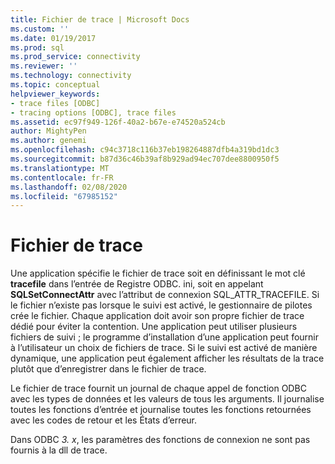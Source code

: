 ```yaml
---
title: Fichier de trace | Microsoft Docs
ms.custom: ''
ms.date: 01/19/2017
ms.prod: sql
ms.prod_service: connectivity
ms.reviewer: ''
ms.technology: connectivity
ms.topic: conceptual
helpviewer_keywords:
- trace files [ODBC]
- tracing options [ODBC], trace files
ms.assetid: ec97f949-126f-40a2-b67e-e74520a524cb
author: MightyPen
ms.author: genemi
ms.openlocfilehash: c94c3718c116b37eb198264887dfb4a319bd1dc3
ms.sourcegitcommit: b87d36c46b39af8b929ad94ec707dee8800950f5
ms.translationtype: MT
ms.contentlocale: fr-FR
ms.lasthandoff: 02/08/2020
ms.locfileid: "67985152"
---
```

# <a name="trace-file"></a>Fichier de trace
Une application spécifie le fichier de trace soit en définissant le mot clé **tracefile** dans l’entrée de Registre ODBC. ini, soit en appelant **SQLSetConnectAttr** avec l’attribut de connexion SQL_ATTR_TRACEFILE. Si le fichier n’existe pas lorsque le suivi est activé, le gestionnaire de pilotes crée le fichier. Chaque application doit avoir son propre fichier de trace dédié pour éviter la contention. Une application peut utiliser plusieurs fichiers de suivi ; le programme d’installation d’une application peut fournir à l’utilisateur un choix de fichiers de trace. Si le suivi est activé de manière dynamique, une application peut également afficher les résultats de la trace plutôt que d’enregistrer dans le fichier de trace.  
  
 Le fichier de trace fournit un journal de chaque appel de fonction ODBC avec les types de données et les valeurs de tous les arguments. Il journalise toutes les fonctions d’entrée et journalise toutes les fonctions retournées avec les codes de retour et les États d’erreur.  
  
 Dans ODBC *3. x*, les paramètres des fonctions de connexion ne sont pas fournis à la dll de trace.
